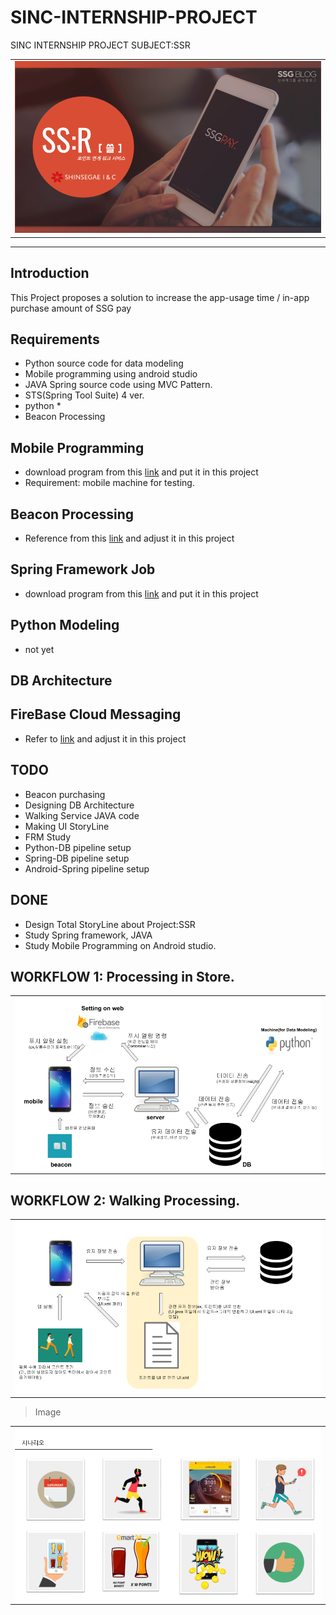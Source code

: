 # SINC-INTERNSHIP-PROJECT
SINC INTERNSHIP PROJECT SUBJECT:SSR

<table>
  <tr>
    <td>
     <img src="image/img.png"/>
    </td>
  </tr>
</table>


___
## Introduction
This Project proposes a solution to increase the app-usage time / in-app purchase amount of SSG pay

## Requirements

- Python source code for data modeling
- Mobile programming using android studio
- JAVA Spring source code using MVC Pattern.
- STS(Spring Tool Suite) 4 ver.
- python *
- Beacon Processing

## Mobile Programming
- download program from this [link](https://developer.android.com/studio/?hl=ko) and put it in this project
- Requirement: mobile machine for testing.
## Beacon Processing
- Reference from this [link](https://ko.wikipedia.org/wiki/%EB%B9%84%EC%BD%98) and adjust it in this project
## Spring Framework Job
- download program from this [link](https://spring.io/tools) and put it in this project
## Python Modeling
- not yet
## DB Architecture

## FireBase Cloud Messaging
- Refer to [link](https://firebase.google.com/docs/cloud-messaging/?hl=ko) and adjust it in this project

## TODO
* Beacon purchasing
* Designing DB Architecture 
* Walking Service JAVA code
* Making UI StoryLine
* FRM Study
* Python-DB pipeline setup
* Spring-DB pipeline setup
* Android-Spring pipeline setup

## DONE
* Design Total StoryLine about Project:SSR
* Study Spring framework, JAVA
* Study Mobile Programming on Android studio.

## WORKFLOW 1: Processing in Store.

<table>
  <tr>
    <td>
     <img src="image/workflowimg.png"/>
    </td>
  </tr>
</table>

## WORKFLOW 2: Walking Processing.

<table>
  <tr>
    <td>
     <img src="image/workflowimg2.png"/>
    </td>
  </tr>
</table>

> Image

<table>
  <tr>
    <td>
      <img src="image/img2.png"/>
    </td>
  </tr>
</table>
